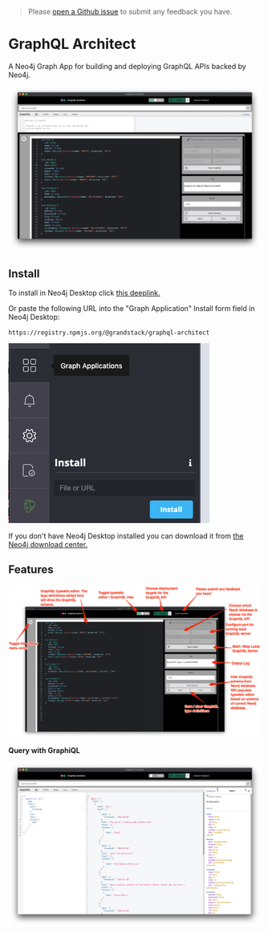 > Please [open a Github issue](https://github.com/grand-stack/graphql-architect/issues) to submit any feedback you have.

# GraphQL Architect

A Neo4j Graph App for building and deploying GraphQL APIs backed by Neo4j.

![GraphQL Architect](img/GraphQLArchitect.png)

## Install

To install in Neo4j Desktop click [this deeplink.](neo4j-desktop://graphapps/install?url=https://registry.npmjs.org/@grandstack/graphql-architect)

Or paste the following URL into the "Graph Application" Install form field in Neo4j Desktop:

```
https://registry.npmjs.org/@grandstack/graphql-architect
```

![](img/install.png)

If you don't have Neo4j Desktop installed you can download it from [the Neo4j download center.](https://neo4j.com/download)

## Features

![](img/GraphQLArchitect_overview.png)


**Query with GraphiQL**

![](img/GraphiQL_view.png)